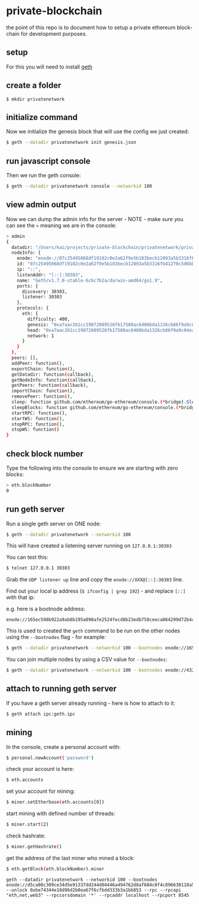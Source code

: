 # private-blockchain

the point of this repo is to document how to setup a private ethereum block-chain for development purposes.

## setup

For this you will need to install [geth](https://github.com/ethereum/go-ethereum)


## create a folder

```
$ mkdir privatenetwork
```

## initialize command

Now we initialize the genesis block that will use the config we just created:

```bash
$ geth --datadir privatenetwork init genesis.json
```

## run javascript console

Then we run the geth console:

```bash
$ geth --datadir privatenetwork console --networkid 100
```

## view admin output

Now we can dump the admin info for the server - NOTE - make sure you can see the `>` meaning we are in the console:

```bash
> admin
{
  datadir: "/Users/kai/projects/private-blockchain/privatenetwork/privatenetwork",
  nodeInfo: {
    enode: "enode://07c25495068df19102c0e2a62f9e5b183becb12893a5b3316fb41270c5d6bb9773397ff09454e13f6b18bcac518e8e745df28e090bf87c43fb5641390d394c9a@[::]:30303",
    id: "07c25495068df19102c0e2a62f9e5b183becb12893a5b3316fb41270c5d6bb9773397ff09454e13f6b18bcac518e8e745df28e090bf87c43fb5641390d394c9a",
    ip: "::",
    listenAddr: "[::]:30303",
    name: "Geth/v1.7.0-stable-6c6c7b2a/darwin-amd64/go1.9",
    ports: {
      discovery: 30303,
      listener: 30303
    },
    protocols: {
      eth: {
        difficulty: 400,
        genesis: "0xa7aac261cc19872089526fb17580ac6406bda1326cb86f9a9c04eae4b8ba86f5",
        head: "0xa7aac261cc19872089526fb17580ac6406bda1326cb86f9a9c04eae4b8ba86f5",
        network: 1
      }
    }
  },
  peers: [],
  addPeer: function(),
  exportChain: function(),
  getDatadir: function(callback),
  getNodeInfo: function(callback),
  getPeers: function(callback),
  importChain: function(),
  removePeer: function(), 
  sleep: function github.com/ethereum/go-ethereum/console.(*bridge).Sleep-fm(),
  sleepBlocks: function github.com/ethereum/go-ethereum/console.(*bridge).SleepBlocks-fm(),
  startRPC: function(),
  startWS: function(),
  stopRPC: function(),
  stopWS: function()
}
```

## check block number

Type the following into the console to ensure we are starting with zero blocks:

```bash
> eth.blockNumber
0
```

## run geth server

Run a single geth server on ONE node:

```bash
$ geth --datadir privatenetwork --networkid 100
```

This will have created a listening server running on `127.0.0.1:30303`

You can test this:

```bash
$ telnet 127.0.0.1 30303
```

Grab the `UDP listener up` line and copy the `enode://XXX@[::]:30303` line.

Find out your local ip address (`$ ifconfig | grep 192`) - and replace `[::]` with that ip:

e.g. here is a bootnode address:

```
enode://165ec598b922a9ab8b195a098afe2524fecd8b23edb758ceeca064299d72b4c037f504af84f2cbec494094f23734ca0490dc9e4b437efe92efee261423625e04@192.168.0.35:30303
```

This is used to created the `geth` command to be run on the other nodes using the `--bootnodes` flag - for example:

```bash
$ geth --datadir privatenetwork --networkid 100 --bootnodes enode://165ec598b922a9ab8b195a098afe2524fecd8b23edb758ceeca064299d72b4c037f504af84f2cbec494094f23734ca0490dc9e4b437efe92efee261423625e04@192.168.0.35:30303
```

You can join multiple nodes by using a CSV value for `--bootnodes`:

```bash
$ geth --datadir privatenetwork --networkid 100 --bootnodes enode://4325e709245171b5062e5d01ff015988ab58b08910988d0f5b6455402d2878a4fa3112cd0e2b74630de669778355a889821b2f9489d82d99df5770e6b7699abf@192.168.0.69:30303,enode://a6ec0b75d1db77b0f408b5c9e1ec3e1841de4d36951370b3e0913e4c3710a8849a26e2b56f25efa0cf6f89e10b715fa0989bafdeb51a405426f9911a602aa888@192.168.0.43:30303,enode://bdc6fe600013a786c2cb3471e00d7e03351e9433349ebbde13af13b8fe5836e38aa8995c78f33184cd566a0c903ec473b284d69dc1309ab94ea1c579c0ffd8c1@192.168.0.12:30303
```


## attach to running geth server

If you have a geth server already running - here is how to attach to it:

```bash
$ geth attach ipc:geth.ipc
```

## mining

In the console, create a personal account with:

```bash
$ personal.newAccount('password')
```

check your account is here:

```bash
$ eth.accounts
```

set your account for mining:

```bash
$ miner.setEtherbase(eth.accounts[0])
```

start mining with defined number of threads:

```bash
$ miner.start(2)
```
check hashrate:

```bash
$ miner.getHashrate()
```

get the address of the last miner who mined a block:


```bash
$ eth.getBlock(eth.blockNumber).miner
```


```
geth --datadir privatenetwork --networkid 100 --bootnodes enode://d5ca08c309ce34d5e91337dd244d04446a494762d8af684c0f4c896630118a57c0f4b54d4b6534b437ed3c895ebca88835e7bcefcf9edcf1704b90c13295e27b@192.168.0.42:30303 --unlock 0xbe74344e18d96d2b0ea67f6cfbdd333b3a1bb853 --rpc --rpcapi "eth,net,web3" --rpccorsdomain '*' --rpcaddr localhost --rpcport 8545
```

